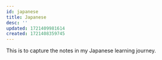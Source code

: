 ```yaml
---
id: japanese
title: Japanese
desc: ''
updated: 1721409981614
created: 1721408359745
---
```


This is to capture the notes in my Japanese learning journey.
